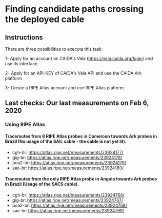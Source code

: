 
# Finding candidate paths crossing the deployed cable

## Instructions

There are three possibilities to execute this task:

1- Apply for an account on CAIDA's Vela (https://vela.caida.org/login) and use its interface.

2- Apply for an API-KEY of CAIDA's Vela API and use the CAIDA Ark platform

3- Create a RIPE Atlas account and use RIPE Atlas platform.


## Last checks: Our last measurements on Feb 6, 2020

### Using RIPE Atlas

#### Traceroutes from 8 RIPE Atlas probes in Cameroon towards Ark probes in Brazil (No usage of the SAIL cable - the cable is not yet lit). 
* cgh-br: https://atlas.ripe.net/measurements/23924177/
* gig-br: https://atlas.ripe.net/measurements/23924178/
* poa2-br: https://atlas.ripe.net/measurements/23924179/
* sao-br: https://atlas.ripe.net/measurements/23924180/

#### Traceroutes from the only RIPE Atlas probe in Angola towards Ark probes in Brazil (Usage of the SACS cable). 
* cgh-br: https://atlas.ripe.net/measurements/23924766/
* gig-br: https://atlas.ripe.net/measurements/23924767/
* poa2-br: https://atlas.ripe.net/measurements/23924768/
* sao-br: https://atlas.ripe.net/measurements/23924769/



